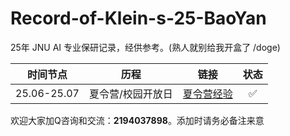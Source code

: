 # Record-of-Klein-s-25-BaoYan
25年 JNU AI 专业保研记录，经供参考。(熟人就别给我开盒了 /doge)

| 时间节点 | 历程 | 链接 | 状态 |
| --- | :---: | :---: | :---: |
| 25.06-25.07 | 夏令营/校园开放日 | [夏令营经验](./SummerCamp/README.md) | &#x2705; |


欢迎大家加Q咨询和交流：**2194037898**。添加时请务必备注来意